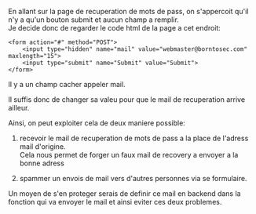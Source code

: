 En allant sur la page de recuperation de mots de pass, on s'appercoit qu'il n'y a qu'un bouton submit et aucun champ a remplir.  
Je decide donc de regarder le code html de la page a cet endroit:

```
<form action="#" method="POST">
	<input type="hidden" name="mail" value="webmaster@borntosec.com" maxlength="15">
	<input type="submit" name="Submit" value="Submit">
</form>
```

Il y a un champ cacher appeler mail.

Il suffis donc de changer sa valeu pour que le mail de recuperation arrive ailleur.

Ainsi, on peut exploiter cela de deux maniere possible:

1. recevoir le mail de recuperation de mots de pass a la place de l'adress mail d'origine.  
Cela nous permet de forger un faux mail de recovery a envoyer a la bonne adress

2. spammer un envois de mail vers d'autres personnes via se formulaire.

Un moyen de s'en proteger serais de definir ce mail en backend dans la fonction qui va envoyer le mail et ainsi eviter ces deux problemes.